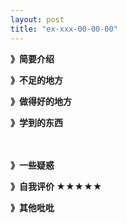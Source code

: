 ```yaml
---
layout: post
title: "ex-xxx-00-00-00"
---
```






**》简要介绍**



**》不足的地方**



**》做得好的地方**



**》学到的东西**

　　

**》一些疑惑**



**》自我评价 ★★★★★**



**》其他吡吡**
